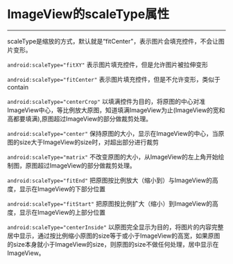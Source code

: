 # ImageView的scaleType属性
***
scaleType是缩放的方式，默认就是“fitCenter"，表示图片会填充控件，不会让图片变形。

`android:scaleType="fitXY"`
表示图片填充控件，但是允许图片被拉伸变形

`android:scaleType="fitCenter"`
表示图片填充控件，但是不允许变形，类似于contain

`android:scaleType="centerCrop"`
以填满控件为目的，将原图的中心对准ImageView中心，等比例放大原图，知道填满ImageView为止(ImageView的宽和高都要填满),原图超过ImageView的部分做裁剪处理。

`android:scaleType="center"`
保持原图的大小，显示在ImageView的中心，当原图的size大于ImageView的size时，对超出部分进行裁剪

`android:scaleType="matrix"`
不改变原图的大小，从ImageView的左上角开始绘制图，原图超过ImageView的部分做裁剪处理。

`android:scaleType="fitEnd"`
把原图按比例放大（缩小到）与ImageView的高度，显示在ImageView的下部分位置

`android:scaleType="fitStart"`
把原图按比例扩大（缩小）到ImageView的高度，显示在ImageView的上部分位置

`android:scaleType="centerInside"`
以原图完全显示为目的，将图片的内容完整居中显示，通过按比例缩小原图的size等于或小于ImageView的高宽，如果原图的size本身就小于ImageView的size，则原图的size不做任何处理，居中显示在ImageView。

